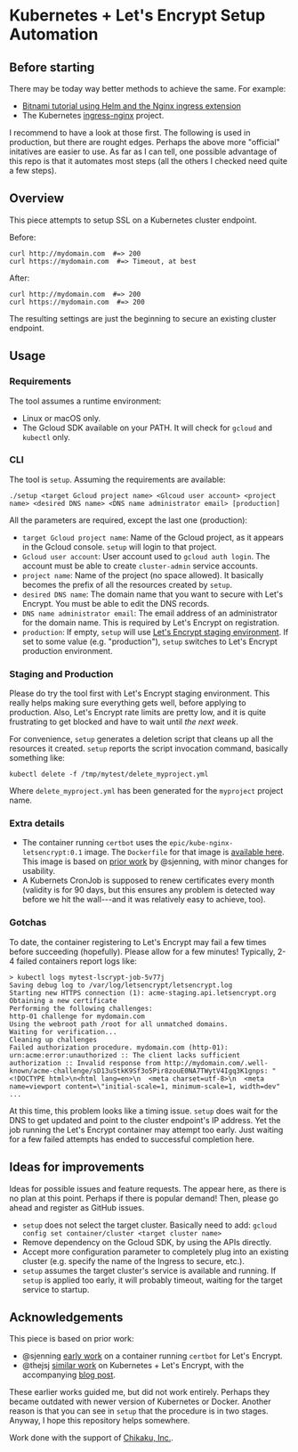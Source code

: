 # Kubernetes + Let's Encrypt Setup Automation

## Before starting

There may be today way better methods to achieve the same. For example:

* [Bitnami tutorial using Helm and the Nginx ingress extension](https://docs.bitnami.com/kubernetes/how-to/secure-kubernetes-services-with-ingress-tls-letsencrypt/)
* The Kubernetes [ingress-nginx](https://kubernetes.github.io/ingress-nginx/user-guide/tls/) project.

I recommend to have a look at those first. The following is used in production, but there are rought edges. Perhaps the above more "official" initatives are easier to use. As far as I can tell, one possible advantage of this repo is that it automates most steps (all the others I checked need quite a few steps).

## Overview

This piece attempts to setup SSL on a Kubernetes cluster endpoint.

Before:

    curl http://mydomain.com  #=> 200
    curl https://mydomain.com  #=> Timeout, at best

After:

    curl http://mydomain.com  #=> 200
    curl https://mydomain.com  #=> 200

The resulting settings are just the beginning to secure an existing cluster endpoint.

## Usage

### Requirements

The tool assumes a runtime environment:

* Linux or macOS only.
* The Gcloud SDK available on your PATH. It will check for `gcloud` and `kubectl` only.

### CLI

The tool is `setup`. Assuming the requirements are available:

    ./setup <target Gcloud project name> <Glcoud user account> <project name> <desired DNS name> <DNS name administrator email> [production]

All the parameters are required, except the last one (production):

* `target Gcloud project name`: Name of the Gcloud project, as it appears in the Gcloud console. `setup` will login to that project.
* `Gcloud user account`: User account used to `gcloud auth login`. The account must be able to create `cluster-admin` service accounts.
* `project name`: Name of the project (no space allowed). It basically becomes the prefix of all the resources created by `setup`.
* `desired DNS name`: The domain name that you want to secure with Let's Encrypt. You must be able to edit the DNS records.
* `DNS name administrator email`: The email address of an administrator for the domain name. This is required by Let's Encrypt on registration.
* `production`: If empty, `setup` will use [Let's Encrypt staging environment](https://letsencrypt.org/docs/staging-environment/). If set to some value (e.g. "production"), `setup` switches to Let's Encrypt production environment.

### Staging and Production

Please do try the tool first with Let's Encrypt staging environment. This really helps making sure everything gets well, before applying to production. Also, Let's Encrypt rate limits are pretty low, and it is quite frustrating to get blocked and have to wait until *the next week*.

For convenience, `setup` generates a deletion script that cleans up all the resources it created. `setup` reports the script invocation command, basically something like:

    kubectl delete -f /tmp/mytest/delete_myproject.yml

Where `delete_myproject.yml` has been generated for the `myproject` project name.

### Extra details

* The container running `certbot` uses the `epic/kube-nginx-letsencrypt:0.1` image. The `Dockerfile` for that image is [available here](https://github.com/ic/kube-nginx-letsencrypt). This image is based on [prior work](https://github.com/sjenning/kube-nginx-letsencrypt) by @sjenning, with minor changes for usability.
* A Kubernets CronJob is supposed to renew certificates every month (validity is for 90 days, but this ensures any problem is detected way before we hit the wall---and it was relatively easy to achieve, too).

### Gotchas

To date, the container registering to Let's Encrypt may fail a few times before succeeding (hopefully). Please allow for a few minutes! Typically, 2-4 failed containers report logs like:

    > kubectl logs mytest-lscrypt-job-5v77j
    Saving debug log to /var/log/letsencrypt/letsencrypt.log
    Starting new HTTPS connection (1): acme-staging.api.letsencrypt.org
    Obtaining a new certificate
    Performing the following challenges:
    http-01 challenge for mydomain.com
    Using the webroot path /root for all unmatched domains.
    Waiting for verification...
    Cleaning up challenges
    Failed authorization procedure. mydomain.com (http-01): urn:acme:error:unauthorized :: The client lacks sufficient authorization :: Invalid response from http://mydomain.com/.well-known/acme-challenge/sD13uStkK9Sf3o5Pir8zouE0NA7TWytV4Igq3K1gnps: "<!DOCTYPE html>\n<html lang=en>\n  <meta charset=utf-8>\n  <meta name=viewport content=\"initial-scale=1, minimum-scale=1, width=dev"
    ...

At this time, this problem looks like a timing issue. `setup` does wait for the DNS to get updated and point to the cluster endpoint's IP address. Yet the job running the Let's Encrypt container may attempt too early. Just waiting for a few failed attempts has ended to successful completion here.

## Ideas for improvements

Ideas for possible issues and feature requests. The appear here, as there is no plan at this point. Perhaps if there is popular demand! Then, please go ahead and register as GitHub issues.

* `setup` does not select the target cluster. Basically need to add: `gcloud config set container/cluster <target cluster name>`
* Remove dependency on the Gcloud SDK, by using the APIs directly.
* Accept more configuration parameter to completely plug into an existing cluster (e.g. specify the name of the Ingress to secure, etc.).
* `setup` assumes the target cluster's service is available and running. If `setup` is applied too early, it will probably timeout, waiting for the target service to startup.

## Acknowledgements

This piece is based on prior work:

* @sjenning [early work](https://github.com/sjenning/kube-nginx-letsencrypt) on a container running `certbot` for Let's Encrypt.
* @thejsj [similar work](https://github.com/thejsj/kubernetes-letsencrypt-demo) on Kubernetes + Let's Encrypt, with the accompanying [blog post](https://runnable.com/blog/how-to-use-lets-encrypt-on-kubernetes).

These earlier works guided me, but did not work entirely. Perhaps they became outdated with newer version of Kubernetes or Docker. Another reason is that you can see in `setup` that the procedure is in two stages. Anyway, I hope this repository helps somewhere.

Work done with the support of [Chikaku, Inc.](https://www.chikaku.co.jp/).
